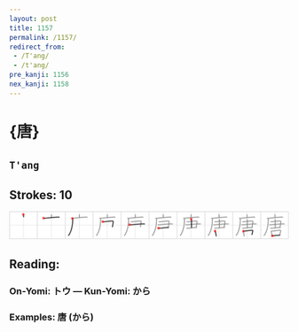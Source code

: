 ```yaml
---
layout: post
title: 1157
permalink: /1157/
redirect_from:
 - /T'ang/
 - /t'ang/
pre_kanji: 1156
nex_kanji: 1158
---
```


# {唐}

## `T'ang`

## Strokes: 10

<div class="stroke"><img src="../images/E59490.png" /></div>

## Reading:

### On-Yomi: トウ &mdash; Kun-Yomi: から

### Examples: 唐 (から)

